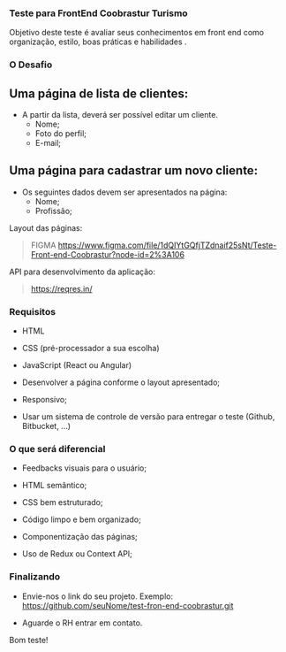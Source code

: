  

### Teste para FrontEnd Coobrastur Turismo

  

Objetivo deste teste é avaliar seus conhecimentos em front end como organização, estilo, boas práticas e habilidades .




### O Desafio
 
 
## Uma página de lista de clientes:
 
- A partir da lista, deverá ser possível editar um cliente.
	- Nome;
	- Foto do perfil;
	- E-mail;

## Uma página para cadastrar um novo cliente:

- Os seguintes dados devem ser apresentados na página:
	- Nome;
	- Profissão;
 
 
Layout das páginas:
> FIGMA https://www.figma.com/file/1dQIYtGQfjTZdnaif25sNt/Teste-Front-end-Coobrastur?node-id=2%3A106
  
API para desenvolvimento da aplicação:
> https://reqres.in/

 
  

### Requisitos

  
* HTML

* CSS (pré-processador a sua escolha)

* JavaScript (React ou Angular)

* Desenvolver a página conforme o layout apresentado;

* Responsivo;

* Usar um sistema de controle de versão para entregar o teste (Github, Bitbucket, ...)



### O que será diferencial 

* Feedbacks visuais para o usuário;

* HTML semântico;

* CSS bem estruturado;

* Código limpo e bem organizado;

* Componentização das páginas;

* Uso de Redux ou Context API;

   
  

### Finalizando

  
* Envie-nos o link do seu projeto. Exemplo: https://github.com/seuNome/test-fron-end-coobrastur.git

* Aguarde o RH entrar em contato.


Bom teste!
  
 
 
